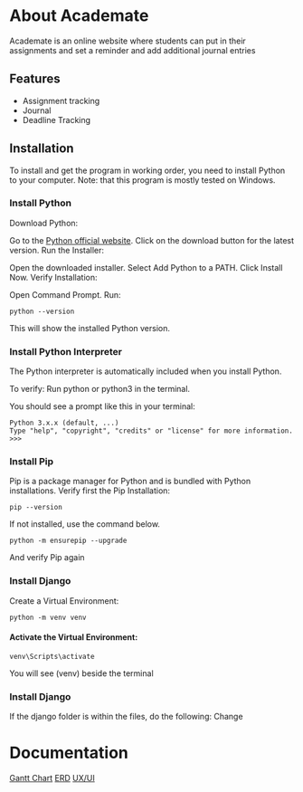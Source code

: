 # About Academate
Academate is an online website where students can put in their assignments and set a reminder and add additional journal entries

## Features
   - Assignment tracking
   - Journal
   - Deadline Tracking

## Installation
To install and get the program in working order, you need to install Python to your computer.
Note: that this program is mostly tested on Windows.

### Install Python
Download Python:

Go to the [Python official website](https://www.python.org/downloads/).
Click on the download button for the latest version.
Run the Installer:

Open the downloaded installer.
Select Add Python to a PATH.
Click Install Now.
Verify Installation:

Open Command Prompt.
Run:
```
python --version
```
This will show the installed Python version.

### Install Python Interpreter 
The Python interpreter is automatically included when you install Python.

To verify:
Run python or python3 in the terminal.

You should see a prompt like this in your terminal:
```
Python 3.x.x (default, ...)
Type "help", "copyright", "credits" or "license" for more information.
>>>
```

### Install Pip
Pip is a package manager for Python and is bundled with Python installations.
Verify first the Pip Installation:

```
pip --version
```
If not installed, use the command below.

```
python -m ensurepip --upgrade
```
And verify Pip again

### Install Django
Create a Virtual Environment:

```
python -m venv venv
```

#### Activate the Virtual Environment:

```
venv\Scripts\activate
```

You will see (venv) beside the terminal


### Install Django
If the django folder is within the files, do the following:
Change 


# Documentation
[Gantt Chart](https://docs.google.com/spreadsheets/d/1ca0ybWjHeHQHuCkDHali0feMHRCaOgq4j0gzN7t9cD8/edit?usp=sharing)
[ERD](ERD.png)
[UX/UI](https://www.figma.com/design/2axIfrvskVSAeCO6U2j7RO/Untitled?node-id=0-1&t=SK59hRDDq0a7CAFe-1)
